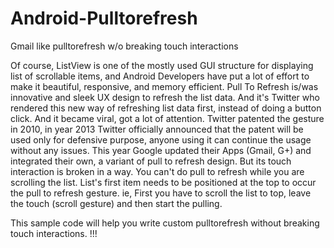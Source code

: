 Android-Pulltorefresh
=====================

Gmail like pulltorefresh w/o breaking touch interactions

Of course, ListView is one of the mostly used GUI structure for displaying list of scrollable items, and Android Developers have put a lot of effort to make it beautiful, responsive, and memory efficient. Pull To Refresh is/was innovative and sleek UX design to refresh the list data. And it's Twitter who rendered this new way of refreshing list data first, instead of doing a button click. And it became viral, got a lot of attention. Twitter patented the gesture in 2010, in year 2013 Twitter officially announced that the patent will be used only for defensive purpose, anyone using it can continue the usage without any issues. This year Google updated their Apps (Gmail, G+) and integrated their own, a variant of pull to refresh design. But its touch interaction is broken in a way. You can't do pull to refresh while you are scrolling the list. List's first item needs to be positioned at the top to occur the pull to refresh gesture. ie, First you have to scroll the list to top, leave the touch (scroll gesture) and then start the pulling. 

This sample code will help you write custom pulltorefresh without breaking touch interactions. !!!
